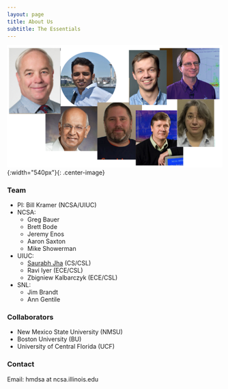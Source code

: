 ```yaml
---
layout: page
title: About Us
subtitle: The Essentials
---
```


![Team](resources/figs/Team.png){:width="540px"}{: .center-image}

### Team ###
* PI: Bill Kramer (NCSA/UIUC) <!-- - Director Blue Waters and CS Research Professor -->
* NCSA:
  * Greg Bauer
  * Brett Bode
  * Jeremy Enos <!-- - Blue Waters System Management & Development Lead -->
  * Aaron Saxton
  * Mike Showerman <!-- - Blue Waters System Resource Manager -->
* UIUC:
  * [Saurabh Jha](http://sjha8.web.engr.illinois.edu) (CS/CSL) 
  * Ravi Iyer (ECE/CSL) <!-- - George and Ann Fisher Distinguished Professor of Engineering and Lead of the DEPEND group -->
  * Zbigniew Kalbarczyk (ECE/CSL) <!-- - Principle Research Scientist in the UI Coordinated Systems Laboratory -->
* SNL:
  * Jim Brandt <!-- - Distinguished Member of Technical Staff – SNL HPC Monitoring and Analysis Lead and OVIS/LDMS development lead -->
  * Ann Gentile <!-- - Distinguished Member of Technical Staff - SNL Advanced Technologies Systems Operations Lead and HPC Monitoring and Analysis -->

### Collaborators ###
* New Mexico State University (NMSU)
* Boston University (BU)
* University of Central Florida (UCF)

### Contact ###
Email: hmdsa at ncsa.illinois.edu
